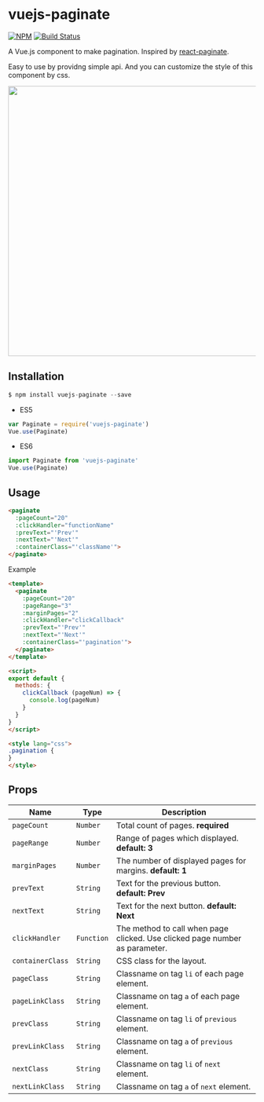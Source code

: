 # vuejs-paginate
[![NPM](https://nodei.co/npm/vuejs-paginate.png)](https://nodei.co/npm/vuejs-paginate/)
[![Build Status](https://travis-ci.org/lokyoung/vuejs-paginate.svg?branch=master)](https://travis-ci.org/lokyoung/vuejs-paginate)

A Vue.js component to make pagination. Inspired by [react-paginate](https://github.com/AdeleD/react-paginate).

Easy to use by providng simple api. And you can customize the style of this component by css.

<img src="https://raw.githubusercontent.com/lokyoung/vuejs-paginate/master/img/pagination-show.gif" width="550" />


## Installation

```js
$ npm install vuejs-paginate --save
```

- ES5
```js
var Paginate = require('vuejs-paginate')
Vue.use(Paginate)
```

- ES6
```js
import Paginate from 'vuejs-paginate'
Vue.use(Paginate)
```

## Usage

```html
<paginate
  :pageCount="20"
  :clickHandler="functionName"
  :prevText="'Prev'"
  :nextText="'Next'"
  :containerClass="'className'">
</paginate>
```

Example
```html
<template>
  <paginate
    :pageCount="20"
    :pageRange="3"
    :marginPages="2"
    :clickHandler="clickCallback"
    :prevText="'Prev'"
    :nextText="'Next'"
    :containerClass="'pagination'">
  </paginate>
</template>

<script>
export default {
  methods: {
    clickCallback (pageNum) => {
      console.log(pageNum)
    }
  }
}
</script>

<style lang="css">
.pagination {
}
</style>
```

## Props
| Name | Type | Description |
| --- | --- | --- |
| `pageCount` | `Number` | Total count of pages. **required** |
| `pageRange` | `Number` | Range of pages which displayed. **default: 3** |
| `marginPages` | `Number` | The number of displayed pages for margins. **default: 1** |
| `prevText` | `String` | Text for the previous button. **default: Prev**  |
| `nextText` | `String` | Text for the next button. **default: Next**  |
| `clickHandler` | `Function` | The method to call when page clicked. Use clicked page number as parameter. |
| `containerClass` | `String` | CSS class for the layout. |
| `pageClass` | `String` | Classname on tag `li` of each page element. |
| `pageLinkClass` | `String` | Classname on tag `a` of each page element. |
| `prevClass` | `String` | Classname on tag `li` of `previous` element. |
| `prevLinkClass` | `String` | Classname on tag `a` of `previous` element. |
| `nextClass` | `String` | Classname on tag `li` of `next` element. |
| `nextLinkClass` | `String` | Classname on tag `a` of `next` element. |
